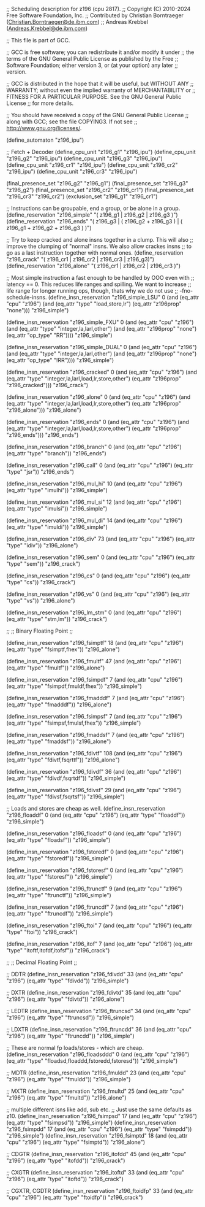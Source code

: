 ;; Scheduling description for z196 (cpu 2817).
;;   Copyright (C) 2010-2024 Free Software Foundation, Inc.
;;   Contributed by Christian Borntraeger (Christian.Borntraeger@de.ibm.com)
;;                  Andreas Krebbel (Andreas.Krebbel@de.ibm.com)

;; This file is part of GCC.

;; GCC is free software; you can redistribute it and/or modify it under
;; the terms of the GNU General Public License as published by the Free
;; Software Foundation; either version 3, or (at your option) any later
;; version.

;; GCC is distributed in the hope that it will be useful, but WITHOUT ANY
;; WARRANTY; without even the implied warranty of MERCHANTABILITY or
;; FITNESS FOR A PARTICULAR PURPOSE.  See the GNU General Public License
;; for more details.

;; You should have received a copy of the GNU General Public License
;; along with GCC; see the file COPYING3.  If not see
;; <http://www.gnu.org/licenses/>.

(define_automaton "z196_ipu")

;; Fetch + Decoder
(define_cpu_unit "z196_g1" "z196_ipu")
(define_cpu_unit "z196_g2" "z196_ipu")
(define_cpu_unit "z196_g3" "z196_ipu")
(define_cpu_unit "z196_cr1" "z196_ipu")
(define_cpu_unit "z196_cr2" "z196_ipu")
(define_cpu_unit "z196_cr3" "z196_ipu")

(final_presence_set "z196_g2" "z196_g1")
(final_presence_set "z196_g3" "z196_g2")
(final_presence_set "z196_cr2" "z196_cr1")
(final_presence_set "z196_cr3" "z196_cr2")
(exclusion_set "z196_g1" "z196_cr1")

;; Instructions can be groupable, end a group, or be alone in a group.
(define_reservation "z196_simple" "( z196_g1 | z196_g2 | z196_g3 )")
(define_reservation "z196_ends" "( z196_g3 | ( z196_g2 + z196_g3 ) | ( z196_g1 + z196_g2 + z196_g3 ) )")

;; Try to keep cracked and alone insns together in a clump.  This will also
;; improve the clumping of "normal" insns.  We also allow crackes insns
;; to go as a last instruction together with normal ones.
(define_reservation "z196_crack"  "( z196_cr1 | z196_cr2 | z196_cr3 | z196_g3)")
(define_reservation "z196_alone"  "( z196_cr1 | z196_cr2 | z196_cr3 )")

;; Most simple instruction a fast enough to be handled by OOO even with
;; latency == 0.  This reduces life ranges and spilling. We want to increase
;; life range for longer running ops, though, thats why we do not use
;; -fno-schedule-insns.
(define_insn_reservation "z196_simple_LSU" 0
  (and (eq_attr "cpu" "z196")
       (and (eq_attr "type" "load,store,lr")
            (eq_attr "z196prop" "none")))
  "z196_simple")

(define_insn_reservation "z196_simple_FXU" 0
  (and (eq_attr "cpu" "z196")
       (and (eq_attr "type" "integer,la,larl,other")
            (and (eq_attr "z196prop" "none")
                 (eq_attr "op_type" "RR"))))
  "z196_simple")

(define_insn_reservation "z196_simple_DUAL" 0
  (and (eq_attr "cpu" "z196")
       (and (eq_attr "type" "integer,la,larl,other")
            (and (eq_attr "z196prop" "none")
                 (eq_attr "op_type" "!RR"))))
  "z196_simple")

(define_insn_reservation "z196_cracked" 0
  (and (eq_attr "cpu" "z196")
       (and (eq_attr "type" "integer,la,larl,load,lr,store,other")
            (eq_attr "z196prop" "z196_cracked")))
  "z196_crack")

(define_insn_reservation "z196_alone" 0
  (and (eq_attr "cpu" "z196")
       (and (eq_attr "type" "integer,la,larl,load,lr,store,other")
            (eq_attr "z196prop" "z196_alone")))
  "z196_alone")

(define_insn_reservation "z196_ends" 0
  (and (eq_attr "cpu" "z196")
       (and (eq_attr "type" "integer,la,larl,load,lr,store,other")
            (eq_attr "z196prop" "z196_ends")))
  "z196_ends")

(define_insn_reservation "z196_branch" 0
  (and (eq_attr "cpu" "z196")
       (eq_attr "type" "branch"))
  "z196_ends")

(define_insn_reservation "z196_call" 0
  (and (eq_attr "cpu" "z196")
       (eq_attr "type" "jsr"))
  "z196_ends")

(define_insn_reservation "z196_mul_hi" 10
  (and (eq_attr "cpu" "z196")
       (eq_attr "type" "imulhi"))
  "z196_simple")

(define_insn_reservation "z196_mul_si" 12
  (and (eq_attr "cpu" "z196")
       (eq_attr "type" "imulsi"))
  "z196_simple")

(define_insn_reservation "z196_mul_di" 14
  (and (eq_attr "cpu" "z196")
       (eq_attr "type" "imuldi"))
  "z196_simple")

(define_insn_reservation "z196_div" 73
  (and (eq_attr "cpu" "z196")
       (eq_attr "type" "idiv"))
  "z196_alone")

(define_insn_reservation "z196_sem" 0
  (and (eq_attr "cpu" "z196")
       (eq_attr "type" "sem"))
  "z196_crack")

(define_insn_reservation "z196_cs" 0
  (and (eq_attr "cpu" "z196")
       (eq_attr "type" "cs"))
  "z196_crack")

(define_insn_reservation "z196_vs" 0
  (and (eq_attr "cpu" "z196")
       (eq_attr "type" "vs"))
  "z196_alone")

(define_insn_reservation "z196_lm_stm" 0
  (and (eq_attr "cpu" "z196")
       (eq_attr "type" "stm,lm"))
  "z196_crack")


;;
;; Binary Floating Point
;;

(define_insn_reservation "z196_fsimptf" 18
  (and (eq_attr "cpu" "z196")
       (eq_attr "type" "fsimptf,fhex"))
  "z196_alone")

(define_insn_reservation "z196_fmultf" 47
  (and (eq_attr "cpu" "z196")
       (eq_attr "type" "fmultf"))
  "z196_alone")

(define_insn_reservation "z196_fsimpdf" 7
  (and (eq_attr "cpu" "z196")
       (eq_attr "type" "fsimpdf,fmuldf,fhex"))
  "z196_simple")

(define_insn_reservation "z196_fmadddf" 7
  (and (eq_attr "cpu" "z196")
       (eq_attr "type" "fmadddf"))
  "z196_alone")

(define_insn_reservation "z196_fsimpsf" 7
  (and (eq_attr "cpu" "z196")
       (eq_attr "type" "fsimpsf,fmulsf,fhex"))
  "z196_simple")

(define_insn_reservation "z196_fmaddsf" 7
  (and (eq_attr "cpu" "z196")
       (eq_attr "type" "fmaddsf"))
  "z196_alone")

(define_insn_reservation "z196_fdivtf" 108
  (and (eq_attr "cpu" "z196")
       (eq_attr "type" "fdivtf,fsqrttf"))
  "z196_alone")

(define_insn_reservation "z196_fdivdf" 36
  (and (eq_attr "cpu" "z196")
       (eq_attr "type" "fdivdf,fsqrtdf"))
  "z196_simple")

(define_insn_reservation "z196_fdivsf" 29
  (and (eq_attr "cpu" "z196")
       (eq_attr "type" "fdivsf,fsqrtsf"))
  "z196_simple")


;; Loads and stores are cheap as well.
(define_insn_reservation "z196_floaddf" 0
  (and (eq_attr "cpu" "z196")
       (eq_attr "type" "floaddf"))
  "z196_simple")

(define_insn_reservation "z196_floadsf" 0
  (and (eq_attr "cpu" "z196")
       (eq_attr "type" "floadsf"))
  "z196_simple")

(define_insn_reservation "z196_fstoredf" 0
  (and (eq_attr "cpu" "z196")
       (eq_attr "type" "fstoredf"))
  "z196_simple")

(define_insn_reservation "z196_fstoresf" 0
  (and (eq_attr "cpu" "z196")
       (eq_attr "type" "fstoresf"))
  "z196_simple")


(define_insn_reservation "z196_ftrunctf" 9
  (and (eq_attr "cpu" "z196")
       (eq_attr "type" "ftrunctf"))
  "z196_simple")

(define_insn_reservation "z196_ftruncdf" 7
  (and (eq_attr "cpu" "z196")
       (eq_attr "type" "ftruncdf"))
  "z196_simple")


(define_insn_reservation "z196_ftoi" 7
  (and (eq_attr "cpu" "z196")
       (eq_attr "type" "ftoi"))
  "z196_crack")

(define_insn_reservation "z196_itof" 7
  (and (eq_attr "cpu" "z196")
       (eq_attr "type" "itoftf,itofdf,itofsf"))
  "z196_crack")

;;
;; Decimal Floating Point
;;

;; DDTR
(define_insn_reservation "z196_fdivdd" 33
  (and (eq_attr "cpu" "z196")
       (eq_attr "type" "fdivdd"))
  "z196_simple")

;; DXTR
(define_insn_reservation "z196_fdivtd" 35
  (and (eq_attr "cpu" "z196")
       (eq_attr "type" "fdivtd"))
  "z196_alone")

;; LEDTR
(define_insn_reservation "z196_ftruncsd" 34
  (and (eq_attr "cpu" "z196")
       (eq_attr "type" "ftruncsd"))
  "z196_simple")

;; LDXTR
(define_insn_reservation "z196_ftruncdd" 36
  (and (eq_attr "cpu" "z196")
       (eq_attr "type" "ftruncdd"))
  "z196_simple")

;; These are normal fp loads/stores - which are cheap.
(define_insn_reservation "z196_floadsddd" 0
  (and (eq_attr "cpu" "z196")
       (eq_attr "type" "floadsd,floaddd,fstoredd,fstoresd"))
  "z196_simple")

;; MDTR
(define_insn_reservation "z196_fmuldd" 23
  (and (eq_attr "cpu" "z196")
       (eq_attr "type" "fmuldd"))
  "z196_simple")

;; MXTR
(define_insn_reservation "z196_fmultd" 25
  (and (eq_attr "cpu" "z196")
       (eq_attr "type" "fmultd"))
  "z196_alone")

;; multiple different isns like add, sub etc.
;; Just use the same defaults as z10.
(define_insn_reservation "z196_fsimpsd" 17
  (and (eq_attr "cpu" "z196")
       (eq_attr "type" "fsimpsd"))
  "z196_simple")
(define_insn_reservation "z196_fsimpdd" 17
  (and (eq_attr "cpu" "z196")
       (eq_attr "type" "fsimpdd"))
  "z196_simple")
(define_insn_reservation "z196_fsimptd" 18
  (and (eq_attr "cpu" "z196")
       (eq_attr "type" "fsimptd"))
  "z196_alone")

;; CDGTR
(define_insn_reservation "z196_itofdd" 45
  (and (eq_attr "cpu" "z196")
       (eq_attr "type" "itofdd"))
  "z196_crack")

;; CXGTR
(define_insn_reservation "z196_itoftd" 33
  (and (eq_attr "cpu" "z196")
       (eq_attr "type" "itoftd"))
  "z196_crack")

;; CGXTR, CGDTR
(define_insn_reservation "z196_ftoidfp" 33
  (and (eq_attr "cpu" "z196")
       (eq_attr "type" "ftoidfp"))
  "z196_crack")



